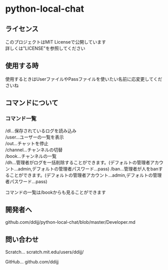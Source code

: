 # python-local-chat

## ライセンス

このプロジェクトはMIT Licenseで公開しています  
詳しくは"LICENSE"を参照してください

## 使用する時

使用するときはUserファイルやPassファイルを使いたい名前に応変更してくださいね

## コマンドについて

### コマンド一覧


/dl...保存されているログを読み込み  
/user...ユーザーの一覧を表示  
/out...チャットを停止  
/channel...チャンネルの切替  
/book...チャンネルの一覧  
/dh...管理者がログを一括削除することができます。(デフォルトの管理者アカウント...admin,デフォルトの管理者パスワード...pass) 
/ban...管理者が人をbanすることができます。(デフォルトの管理者アカウント...admin,デフォルトの管理者パスワード...pass) 

コマンドの一覧は/bookからも見ることができます 

## 開発者へ

github.com/ddijj/python-local-chat/blob/master/Developer.md 

## 問い合わせ

Scratch... scratch.mit.edu/users/ddijj/

GitHub... github.com/ddijj